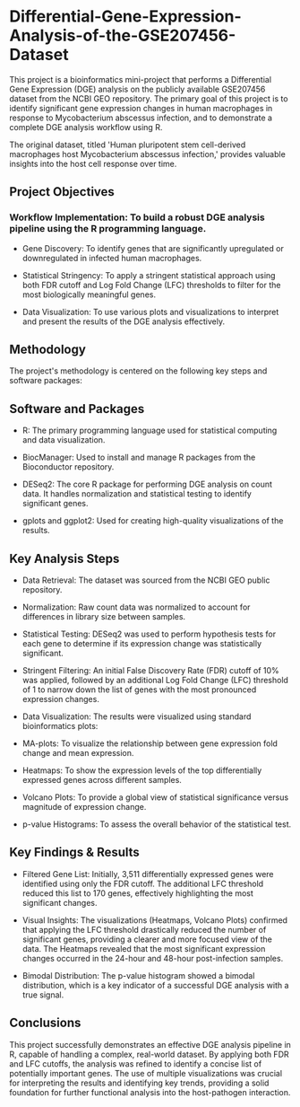 # Differential-Gene-Expression-Analysis-of-the-GSE207456-Dataset
This project is a bioinformatics mini-project that performs a Differential Gene Expression (DGE) analysis on the publicly available GSE207456 dataset from the NCBI GEO repository. The primary goal of this project is to identify significant gene expression changes in human macrophages in response to Mycobacterium abscessus infection, and to demonstrate a complete DGE analysis workflow using R.

The original dataset, titled 'Human pluripotent stem cell-derived macrophages host Mycobacterium abscessus infection,' provides valuable insights into the host cell response over time.

## Project Objectives
### Workflow Implementation: To build a robust DGE analysis pipeline using the R programming language.

- Gene Discovery: To identify genes that are significantly upregulated or downregulated in infected human macrophages.

- Statistical Stringency: To apply a stringent statistical approach using both FDR cutoff and Log Fold Change (LFC) thresholds to filter for the most biologically meaningful genes.

- Data Visualization: To use various plots and visualizations to interpret and present the results of the DGE analysis effectively.

## Methodology
The project's methodology is centered on the following key steps and software packages:

## Software and Packages
- R: The primary programming language used for statistical computing and data visualization.

- BiocManager: Used to install and manage R packages from the Bioconductor repository.

- DESeq2: The core R package for performing DGE analysis on count data. It handles normalization and statistical testing to identify significant genes.

- gplots and ggplot2: Used for creating high-quality visualizations of the results.

## Key Analysis Steps
- Data Retrieval: The dataset was sourced from the NCBI GEO public repository.

- Normalization: Raw count data was normalized to account for differences in library size between samples.

- Statistical Testing: DESeq2 was used to perform hypothesis tests for each gene to determine if its expression change was statistically significant.

- Stringent Filtering: An initial False Discovery Rate (FDR) cutoff of 10% was applied, followed by an additional Log Fold Change (LFC) threshold of 1 to narrow down the list of genes with the most pronounced expression changes.

- Data Visualization: The results were visualized using standard bioinformatics plots:

- MA-plots: To visualize the relationship between gene expression fold change and mean expression.

- Heatmaps: To show the expression levels of the top differentially expressed genes across different samples.

- Volcano Plots: To provide a global view of statistical significance versus magnitude of expression change.

- p-value Histograms: To assess the overall behavior of the statistical test.

## Key Findings & Results
- Filtered Gene List: Initially, 3,511 differentially expressed genes were identified using only the FDR cutoff. The additional LFC threshold reduced this list to 170 genes, effectively highlighting the most significant changes.

- Visual Insights: The visualizations (Heatmaps, Volcano Plots) confirmed that applying the LFC threshold drastically reduced the number of significant genes, providing a clearer and more focused view of the data. The Heatmaps revealed that the most significant expression changes occurred in the 24-hour and 48-hour post-infection samples.

- Bimodal Distribution: The p-value histogram showed a bimodal distribution, which is a key indicator of a successful DGE analysis with a true signal.

## Conclusions
This project successfully demonstrates an effective DGE analysis pipeline in R, capable of handling a complex, real-world dataset. By applying both FDR and LFC cutoffs, the analysis was refined to identify a concise list of potentially important genes. The use of multiple visualizations was crucial for interpreting the results and identifying key trends, providing a solid foundation for further functional analysis into the host-pathogen interaction.
